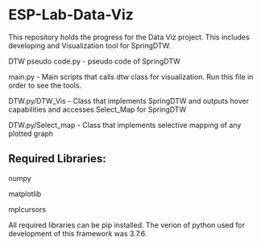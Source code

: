 # ESP-Lab-Data-Viz

This repository holds the progress for the Data Viz project. This includes developing and Visualization tool for SpringDTW. 

DTW pseudo code.py - pseudo code of SpringDTW

main.py - Main scripts that calls dtw class for visualization. Run this file in order to see the tools.

DTW.py/DTW_Vis - Class that implements SpringDTW and outputs hover capabilities and accesses Select_Map for SpringDTW

DTW.py/Select_map - Class that implements selective mapping of any plotted graph


Required Libraries:
-------------------

numpy

matplotlib

mplcursors

All required libraries can be pip installed.
The verion of python used for development of this framework was 3.7.6.
